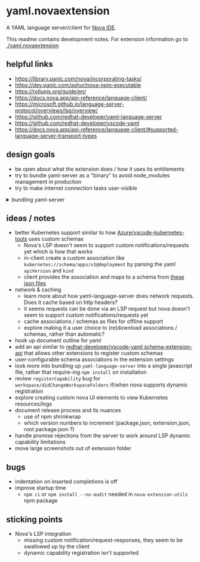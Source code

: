 # yaml.novaextension

A YAML language server/client for [Nova IDE](https://nova.app).

This readme contains development notes.
For extension information go to [./yaml.novaextension](/yaml.novaextension)

## helpful links

- https://library.panic.com/nova/incorporating-tasks/
- https://dev.panic.com/ashur/nova-npm-executable
- https://rollupjs.org/guide/en/
- https://docs.nova.app/api-reference/language-client/
- https://microsoft.github.io/language-server-protocol/overviews/lsp/overview/
- https://github.com/redhat-developer/yaml-language-server
- https://github.com/redhat-developer/vscode-yaml
- https://docs.nova.app/api-reference/language-client/#supported-language-server-transport-types

## design goals

- be open about what the extension does / how it uses its entitlements
- try to bundle yaml-server as a "binary" to avoid node_modules management in production
- try to make internet connection tasks user-visible

<details>
<summary>bundling yaml-server</summary>

**with rollup**

Uncomment yaml-server entrypoint in [rollup.config.js](/rollup.config.js)

```
Error: Cannot find module 'vscode-json-languageservice/lib/umd/services/jsonDefinition'
```

**with @vercel/ncc**

```bash
npx @vercel/ncc build src/server.ts -o yaml-server
```

```
Error: Cannot find module '../utils/objects'
```

</details>

## ideas / notes

- better Kubernetes support similar to how [Azure/vscode-kubernetes-tools](https://github.com/Azure/vscode-kubernetes-tools) uses custom schemas
  - Nova's LSP doesn't seem to support custom notifications/requests yet which is how that works
  - in-client create a custom association like `kubernetes://schema/apps/v1@deployment` by parsing the yaml `apiVersion` and `kind`
  - client provides the association and maps to a schema from
    [these json files](https://github.com/Azure/vscode-kubernetes-tools/tree/master/schema)
- network & caching
  - learn more about how yaml-language-server does network requests.
    Does it cache based on http headers?
  - it seems requests can be done via an LSP request but nova doesn't seem to support custom notifications/requests yet
  - cache associations / schemas as files for offline support
  - explore making it a user choice to (re)download associations / schemas, rather than automatic?
- hook up document outline for yaml
- add an api similar to
  [redhat-developer/vscode-yaml schema-extension-api](https://github.com/redhat-developer/vscode-yaml/blob/master/src/schema-extension-api.ts)
  that allows other extensions to register custom schemas
- user-configurable schema associations in the extension settings
- look more into bundling up `yaml-language-server` into a single javascript file,
  rather that require-ing `npm install` on installation
- review `registerCapability` bug for `workspace/didChangeWorkspaceFolders` if/when nova supports dynamic registration
- explore creating custom nova UI elements to view Kubernetes resources/logs
- document release process and its nuances
  - use of npm shrinkwrap
  - which version numbers to increment (package.json, extension.json, root package.json ?)
- handle promise rejections from the server to work around LSP dynamic capability limitations
- move large screenshots out of extension folder

## bugs

- indentation on inserted completions is off
- improve startup time
  - `npm ci` or `npm install --no-audit` needed in `nova-extension-utils` npm package

## sticking points

- Nova's LSP integration
  - missing custom notification/request-responses, they seem to be swallowed up by the client
  - dynamic capability registration isn't supported
